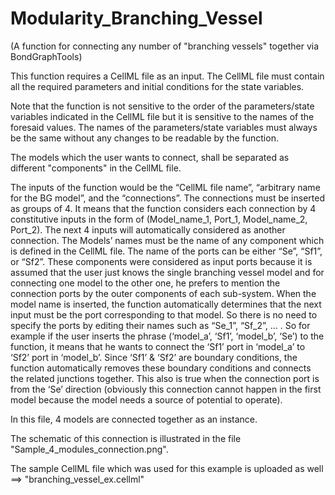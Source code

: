 # Modularity_Branching_Vessel
(A function for connecting any number of "branching vessels" together via BondGraphTools)


This function requires a CellML file as an input. The CellML file must contain all the required parameters and initial conditions for the  state variables.

Note that the function is not sensitive to the order of the parameters/state variables indicated in the CellML file but it is sensitive to the names of the foresaid values. The names of the parameters/state variables must always be the same without any changes to be readable by the function. 

The models which the user wants to connect, shall be separated as different "components" in the CellML file.

The inputs of the function would be the “CellML file name”, “arbitrary name for the BG model”, and the “connections”. The connections must be inserted as groups of 4. It means that the function considers each connection by 4 constitutive inputs in the form of (Model_name_1, Port_1, Model_name_2, Port_2). The next 4 inputs will automatically considered as another connection. The Models’ names must be the name of any component which is defined in the CellML file. The name of the ports can be either “Se”, “Sf1”, or “Sf2”. These components were considered as input ports because it is assumed that the user just knows the single branching vessel model and for connecting one model to the other one, he prefers to mention the connection ports by the outer components of each sub-system. When the model name is inserted, the function automatically determines that the next input must be the port corresponding to that model. So there is no need to specify the ports by editing their names such as “Se_1”, “Sf_2”, ... . So for example if the user inserts the phrase (‘model_a’, ‘Sf1’, ‘model_b’, ‘Se’) to the function, it means that he wants to connect the ‘Sf1’ port in ‘model_a’ to ‘Sf2’ port in ‘model_b’. Since ‘Sf1’ & ‘Sf2’ are boundary conditions, the function automatically removes these boundary conditions and connects the related junctions together. This also is true when the connection port is from the ‘Se’ direction (obviously this connection cannot happen in the first model because the model needs a source of potential to operate).

In this file, 4 models are connected together as an instance.

The schematic of this connection is illustrated in the file "Sample_4_modules_connection.png".

The sample CellML file which was used for this example is uploaded as well ==> "branching_vessel_ex.cellml"

